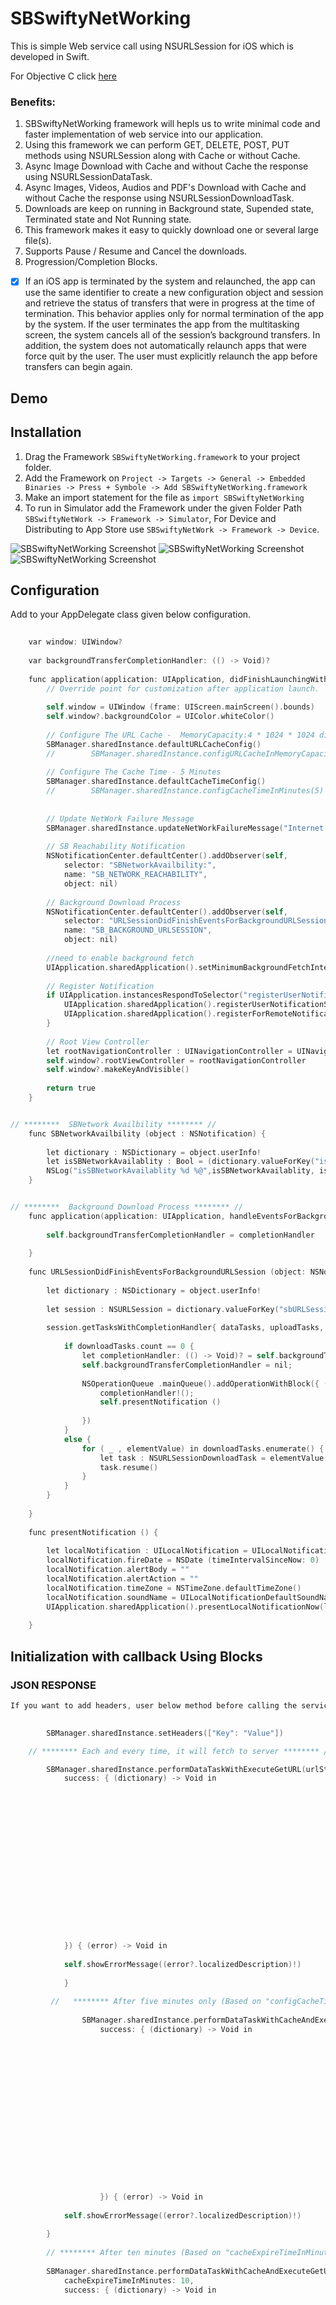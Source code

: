 SBSwiftyNetWorking
================
This is simple Web service call using NSURLSession for iOS which is developed in Swift.

For Objective C click [here][sbnetwork-url]

### Benefits:

1. SBSwiftyNetWorking framework will hepls us to write minimal code and faster implementation of web service into our application.
2. Using this framework we can perform GET, DELETE, POST, PUT methods using NSURLSession along with Cache or without Cache.
3. Async Image Download with Cache and without Cache the response using NSURLSessionDataTask.
4. Async Images, Videos, Audios and PDF's Download with Cache and without Cache the response using NSURLSessionDownloadTask.
5. Downloads are keep on running in Background state, Supended state, Terminated state and Not Running state.
6. This framework makes it easy to quickly download one or several large file(s).
7. Supports Pause / Resume and Cancel the downloads.
8. Progression/Completion Blocks.

  - [X] If an iOS app is terminated by the system and relaunched, the app can use the same identifier to create a new configuration object and session and retrieve the status of transfers that were in progress at the time of termination. This behavior applies only for normal termination of the app by the system. If the user terminates the app from the multitasking screen, the system cancels all of the session’s background transfers. In addition, the system does not automatically relaunch apps that were force quit by the user. The user must explicitly relaunch the app before transfers can begin again.

## Demo
## Installation
1. Drag the Framework `SBSwiftyNetWorking.framework` to your project folder.
2. Add the Framework on `Project -> Targets -> General -> Embedded Binaries -> Press + Symbole -> Add SBSwiftyNetWorking.framework`
3. Make an import statement for the file as `import SBSwiftyNetWorking`
4. To run in Simulator add the Framework under the given Folder Path `SBSwiftyNetWork -> Framework -> Simulator`, For Device and Distributing to App Store use `SBSwiftyNetWork -> Framework -> Device`.

<img src="https://raw.githubusercontent.com/sankarlal/sbSwiftyNetWork/master/Screen%20Shots/Screen1.png" alt="SBSwiftyNetWorking Screenshot" />
<img src="https://raw.githubusercontent.com/sankarlal/sbSwiftyNetWork/master/Screen%20Shots/Screen2.png" alt="SBSwiftyNetWorking Screenshot" />
<img src="https://raw.githubusercontent.com/sankarlal/sbSwiftyNetWork/master/Screen%20Shots/Screen3.png" alt="SBSwiftyNetWorking Screenshot" />

## Configuration
Add to your AppDelegate class given below configuration.

```objective-c
   
    var window: UIWindow?
    
    var backgroundTransferCompletionHandler: (() -> Void)?
    
    func application(application: UIApplication, didFinishLaunchingWithOptions launchOptions: [NSObject: AnyObject]?) -> Bool {
        // Override point for customization after application launch.
        
        self.window = UIWindow (frame: UIScreen.mainScreen().bounds)
        self.window?.backgroundColor = UIColor.whiteColor()
        
        // Configure The URL Cache -  MemoryCapacity:4 * 1024 * 1024 diskCapacity:20 * 1024 * 1024
        SBManager.sharedInstance.defaultURLCacheConfig()
        //        SBManager.sharedInstance.configURLCacheInMemoryCapacity(10*1024*1024, dCapacity: 20*1024*1024)
        
        // Configure The Cache Time - 5 Minutes
        SBManager.sharedInstance.defaultCacheTimeConfig()
        //        SBManager.sharedInstance.configCacheTimeInMinutes(5)
        
        
        // Update NetWork Failure Message
        SBManager.sharedInstance.updateNetWorkFailureMessage("Internet connection appears offline.")
        
        // SB Reachability Notification
        NSNotificationCenter.defaultCenter().addObserver(self,
            selector: "SBNetworkAvailbility:",
            name: "SB_NETWORK_REACHABILITY",
            object: nil)
        
        // Background Download Process
        NSNotificationCenter.defaultCenter().addObserver(self,
            selector: "URLSessionDidFinishEventsForBackgroundURLSession:",
            name: "SB_BACKGROUND_URLSESSION",
            object: nil)
        
        //need to enable background fetch
        UIApplication.sharedApplication().setMinimumBackgroundFetchInterval(UIApplicationBackgroundFetchIntervalMinimum)
        
        // Register Notification
        if UIApplication.instancesRespondToSelector("registerUserNotificationSettings:") {
            UIApplication.sharedApplication().registerUserNotificationSettings(UIUserNotificationSettings(forTypes: [UIUserNotificationType.Sound, .Alert,.Badge], categories: nil))
            UIApplication.sharedApplication().registerForRemoteNotifications()
        }
        
        // Root View Controller
        let rootNavigationController : UINavigationController = UINavigationController(rootViewController: SBHomeViewController ())
        self.window?.rootViewController = rootNavigationController
        self.window?.makeKeyAndVisible()
        
        return true
    }


// ********  SBNetwork Availbility ******** //
    func SBNetworkAvailbility (object : NSNotification) {
        
        let dictionary : NSDictionary = object.userInfo!
        let isSBNetworkAvailablity : Bool = (dictionary.valueForKey("isSBNetworkAvailable")?.boolValue)!
        NSLog("isSBNetworkAvailablity %d %@",isSBNetworkAvailablity, isSBNetworkAvailablity)
    }


// ********  Background Download Process ******** //
    func application(application: UIApplication, handleEventsForBackgroundURLSession identifier: String, completionHandler: () -> Void) {
        
        self.backgroundTransferCompletionHandler = completionHandler
        
    }
    
    func URLSessionDidFinishEventsForBackgroundURLSession (object: NSNotification) {
        
        let dictionary : NSDictionary = object.userInfo!
        
        let session : NSURLSession = dictionary.valueForKey("sbURLSession") as! NSURLSession
        
        session.getTasksWithCompletionHandler{ dataTasks, uploadTasks, downloadTasks in
            
            if downloadTasks.count == 0 {
                let completionHandler: (() -> Void)? = self.backgroundTransferCompletionHandler
                self.backgroundTransferCompletionHandler = nil;
                
                NSOperationQueue .mainQueue().addOperationWithBlock({ () -> Void in
                    completionHandler!();
                    self.presentNotification ()
                    
                })
            }
            else {
                for ( _ , elementValue) in downloadTasks.enumerate() {
                    let task : NSURLSessionDownloadTask = elementValue
                    task.resume()
                }
            }
        }
        
    }
    
    func presentNotification () {
        
        let localNotification : UILocalNotification = UILocalNotification ()
        localNotification.fireDate = NSDate (timeIntervalSinceNow: 0)
        localNotification.alertBody = ""
        localNotification.alertAction = ""
        localNotification.timeZone = NSTimeZone.defaultTimeZone()
        localNotification.soundName = UILocalNotificationDefaultSoundName
        UIApplication.sharedApplication().presentLocalNotificationNow(localNotification)
        
    }


```
## Initialization with callback Using Blocks
### JSON RESPONSE
```objective-c
If you want to add headers, user below method before calling the services.
   

        SBManager.sharedInstance.setHeaders(["Key": "Value"])

    // ******** Each and every time, it will fetch to server ******** //

        SBManager.sharedInstance.performDataTaskWithExecuteGetURL(urlString,
            success: { (dictionary) -> Void in
                
                                                                            let httpResponse : NSHTTPURLResponse = dictionary?.valueForKey("headerResponse") as! NSHTTPURLResponse
                                                                            
                                                                            let statusCode : NSInteger = httpResponse.statusCode
                                                                            
                                                                            if statusCode == 200 {
                                                                                
                                                                                let response : NSDictionary = dictionary?.valueForKey("serverResponse") as! NSDictionary
                                                                                print("RESPONSE \(response)")
                                                                                
                                                                                self.updateResponseData(response)
                                                                                
                                                                            } else {
                                                                                
                                                                                print("Error : Status Code \(statusCode)")
                                                                            }
                
            }) { (error) -> Void in
                
            self.showErrorMessage((error?.localizedDescription)!)
                
            }
            
         //   ******** After five minutes only (Based on "configCacheTimeInMinutes:5" Or "defaultCacheTimeConfig") next call will go to server. Eventhough Network available or Not available ******** //
                
                SBManager.sharedInstance.performDataTaskWithCacheAndExecuteGetURL(urlString,
                    success: { (dictionary) -> Void in
                        
                                                                            let httpResponse : NSHTTPURLResponse = dictionary?.valueForKey("headerResponse") as! NSHTTPURLResponse
                                                                            
                                                                            let statusCode : NSInteger = httpResponse.statusCode
                                                                            
                                                                            if statusCode == 200 {
                                                                                
                                                                                let response : NSDictionary = dictionary?.valueForKey("serverResponse") as! NSDictionary
                                                                                print("RESPONSE \(response)")
                                                                                
                                                                                self.updateResponseData(response)
                                                                                
                                                                            } else {
                                                                                
                                                                                print("Error : Status Code \(statusCode)")
                                                                            }
                        
                    }) { (error) -> Void in
                        
            self.showErrorMessage((error?.localizedDescription)!)
                        
        }
        
        // ******** After ten minutes (Based on "cacheExpireTimeInMinutes" value) only next call will go to server. Eventhough Network available or Not available ******** \\
        
        SBManager.sharedInstance.performDataTaskWithCacheAndExecuteGetURL(urlString,
            cacheExpireTimeInMinutes: 10,
            success: { (dictionary) -> Void in
                
                                                                            let httpResponse : NSHTTPURLResponse = dictionary?.valueForKey("headerResponse") as! NSHTTPURLResponse
                                                                            
                                                                            let statusCode : NSInteger = httpResponse.statusCode
                                                                            
                                                                            if statusCode == 200 {
                                                                                
                                                                                let response : NSDictionary = dictionary?.valueForKey("serverResponse") as! NSDictionary
                                                                                print("RESPONSE \(response)")
                                                                                
                                                                                self.updateResponseData(response)
                                                                                
                                                                            } else {
                                                                                
                                                                                print("Error : Status Code \(statusCode)")
                                                                            }
                
            }) { (error) -> Void in
                self.showErrorMessage((error?.localizedDescription)!)
                
        }

```
### DOWNLOAD IMAGES - DATA TASK
```objective-c
        // ******** Data Task Request For Image Download, Without Cache ******** //
        
        SBManager.sharedInstance.performDataTaskWithDownlaodImageURL(imageArray [indexPath.section],
            imageSuccess: { (image) -> Void in
                
            }) { (error) -> Void in
                
                
        }
        
        // ******** Data Task Request For Image Download, With Cache - Default System Cache Time ******** //
        SBManager.sharedInstance.performDataTaskWithCacheAndDownlaodImageURL(imageArray [indexPath.section],
            imageSuccess: { (image) -> Void in
                
            }) { (error) -> Void in
                
                
        }
        
        // ******** Data Task Request For Image Download, With Cache - Image Cache Time will be different for Each Request ******** //
        SBManager.sharedInstance.performDataTaskWithCacheAndDownlaodImageURL(imageArray [indexPath.section],
            cacheExpireTimeInMinutes:10,
            imageSuccess: { (image) -> Void in
                
                imageView.image = image
                (imageView.viewWithTag(self.INDICATOR_TAG) as! UIActivityIndicatorView).stopAnimating()
                
            }) { (error) -> Void in
                
                
        }



```
### DOWNLOAD IMAGES, VIDEOS, AUDIOS AND PDF'S - DOWNLOAD TASK
```objective-c
   
        // Download Task Request For Files Download, Without Cache
        SBManager.sharedInstance.performDownloadTaskWithDownlaodFileURL(fileArray! [indexPath.section] as! NSString,
            downloadTaskData: { (data) -> Void in
                
            }, failure: { (error) -> Void in
                
            }) { (progressValue) -> Void in
                
        }
        
        // Download Task Request For Files Download, With Cache - Default System Cache Time
        SBManager.sharedInstance.performDownloadTaskWithCacheAndDownlaodFileURL(fileArray! [indexPath.section] as! NSString,
            downloadTaskData: { (data) -> Void in
                
            }, failure: { (error) -> Void in
                
            }) { (progressValue) -> Void in
                
        }
        
        // Download Task Request For Files Download, With Cache - File Cache Time will be different for Each Request
        SBManager.sharedInstance.performDownloadTaskWithCacheAndDownlaodFileURL(fileArray! [indexPath.section] as! NSString,
            cacheExpireTimeInMinutes: 10,
            downloadTaskData: { (data) -> Void in
                
            }, failure: { (error) -> Void in
                
            }) { (progressValue) -> Void in
            
        }
        
 

```
[sbnetwork-url]: https://github.com/SankarLal/SBNetWork/

## Contact
sankarlal20@gmail.com

## License

SBSwiftyNetWorking is available under the MIT license.

Copyright © 2016 SBSwiftyNetWorking

Permission is hereby granted, free of charge, to any person obtaining a copy of this software and associated documentation files (the "Software"), to deal in the Software without restriction, including without limitation the rights to use, copy, modify, merge, publish, distribute, sublicense, and/or sell copies of the Software, and to permit persons to whom the Software is furnished to do so, subject to the following conditions:

The above copyright notice and this permission notice shall be included in all copies or substantial portions of the Software.

THE SOFTWARE IS PROVIDED "AS IS", WITHOUT WARRANTY OF ANY KIND, EXPRESS OR IMPLIED, INCLUDING BUT NOT LIMITED TO THE WARRANTIES OF MERCHANTABILITY, FITNESS FOR A PARTICULAR PURPOSE AND NONINFRINGEMENT. IN NO EVENT SHALL THE AUTHORS OR COPYRIGHT HOLDERS BE LIABLE FOR ANY CLAIM, DAMAGES OR OTHER LIABILITY, WHETHER IN AN ACTION OF CONTRACT, TORT OR OTHERWISE, ARISING FROM, OUT OF OR IN CONNECTION WITH THE SOFTWARE OR THE USE OR OTHER DEALINGS IN THE SOFTWARE.

